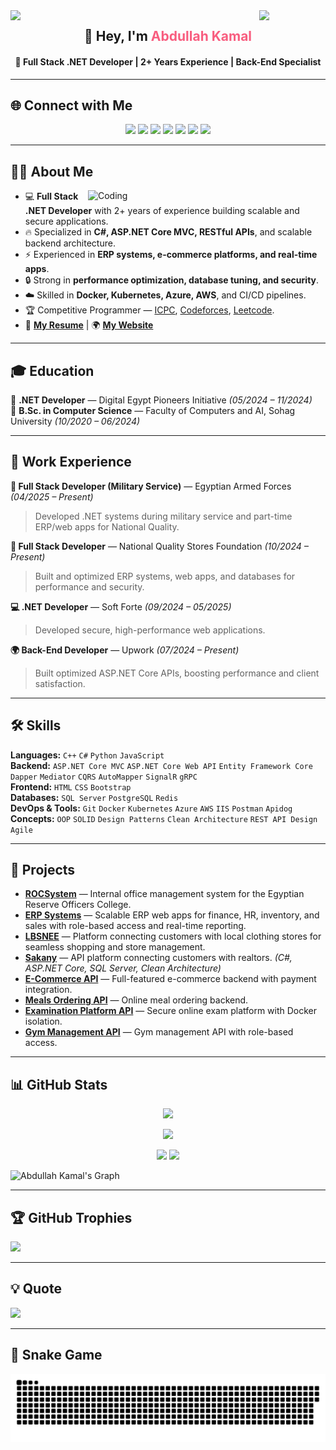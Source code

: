 <!-- Animated Header -->
<img align="left" src="https://user-images.githubusercontent.com/65187002/144930161-2f783401-8d27-4fdf-a2f7-cc0ba32f1f1f.gif" width="21%">
<img align="right" src="https://user-images.githubusercontent.com/65187002/144930161-2f783401-8d27-4fdf-a2f7-cc0ba32f1f1f.gif" width="21%">

<h2 align="center">👋 Hey, I'm <span style="color:#f85d7f">Abdullah Kamal</span></h2>
<h4 align="center">🚀 Full Stack .NET Developer | 2+ Years Experience | Back-End Specialist</h4>

---

## 🌐 Connect with Me

<p align="center">
 <a href="https://ak4m410x01.vercel.app"><img src="https://img.shields.io/badge/Website-000000?style=for-the-badge&logo=About.me&logoColor=white"></a>
 <a href="mailto:abdullah.kamal0x01@gmail.com"><img src="https://img.shields.io/badge/Gmail-D14836?style=for-the-badge&logo=gmail&logoColor=white"></a>
 <a href="https://linkedin.com/in/ak4m410x01"><img src="https://img.shields.io/badge/LinkedIn-0077B5?style=for-the-badge&logo=linkedin&logoColor=white"></a>
 <a href="https://t.me/ak4m410x01"><img src="https://img.shields.io/badge/Telegram-2CA5E0?style=for-the-badge&logo=telegram&logoColor=white"></a>
 <a href="http://wa.me/201040534161"><img src="https://img.shields.io/badge/WhatsApp-25D366?style=for-the-badge&logo=whatsapp&logoColor=white"></a>
 <a href="https://leetcode.com/ak4m410x01/"><img src="https://img.shields.io/badge/LeetCode-FFA116?style=for-the-badge&logo=LeetCode&logoColor=black"></a>
 <a href="https://codeforces.com/profile/ak4m410x01"><img src="https://img.shields.io/badge/Codeforces-445f9d?style=for-the-badge&logo=Codeforces&logoColor=white"></a>
</p>

---

## 👨‍💻 About Me

<img align="right" alt="Coding" width="380" src="https://user-images.githubusercontent.com/74038190/229223263-cf2e4b07-2615-4f87-9c38-e37600f8381a.gif">

- 💻 **Full Stack .NET Developer** with 2+ years of experience building scalable and secure applications.
- 🔥 Specialized in **C#, ASP.NET Core MVC, RESTful APIs**, and scalable backend architecture.
- ⚡ Experienced in **ERP systems, e-commerce platforms, and real-time apps**.
- 🔒 Strong in **performance optimization, database tuning, and security**.
- ☁️ Skilled in **Docker, Kubernetes, Azure, AWS**, and CI/CD pipelines.
- 🏆 Competitive Programmer — [ICPC](https://icpc.global/ICPCID/RYCWA1HDIYZ3), [Codeforces](https://codeforces.com/profile/ak4m410x01), [Leetcode](https://leetcode.com/ak4m410x01).
- 📄 [**My Resume**](https://drive.google.com/file/d/1klPNTj8ZyD9IDCCMTtqCIvqKvwLN4eXt/view) | 🌍 [**My Website**](https://ak4m410x01.vercel.app)

---

## 🎓 Education

🎯 **.NET Developer** — Digital Egypt Pioneers Initiative *(05/2024 – 11/2024)*  
🎯 **B.Sc. in Computer Science** — Faculty of Computers and AI, Sohag University *(10/2020 – 06/2024)*

---

## 💼 Work Experience

**💂 Full Stack Developer (Military Service)** — Egyptian Armed Forces *(04/2025 – Present)*  
> Developed .NET systems during military service and part-time ERP/web apps for National Quality.

**🏢 Full Stack Developer** — National Quality Stores Foundation *(10/2024 – Present)*  
> Built and optimized ERP systems, web apps, and databases for performance and security.

**💻 .NET Developer** — Soft Forte *(09/2024 – 05/2025)*  
> Developed secure, high-performance web applications.

**🌍 Back-End Developer** — Upwork *(07/2024 – Present)*  
> Built optimized ASP.NET Core APIs, boosting performance and client satisfaction.

---

## 🛠 Skills

**Languages:** `C++` `C#` `Python` `JavaScript`  
**Backend:** `ASP.NET Core MVC` `ASP.NET Core Web API` `Entity Framework Core` `Dapper` `Mediator` `CQRS` `AutoMapper` `SignalR` `gRPC`  
**Frontend:** `HTML` `CSS` `Bootstrap`  
**Databases:** `SQL Server` `PostgreSQL` `Redis`  
**DevOps & Tools:** `Git` `Docker` `Kubernetes` `Azure` `AWS` `IIS` `Postman` `Apidog`  
**Concepts:** `OOP` `SOLID` `Design Patterns` `Clean Architecture` `REST API Design` `Agile`

---

## 🚀 Projects

- **[ROCSystem]()** — Internal office management system for the Egyptian Reserve Officers College.
- **[ERP Systems]()** — Scalable ERP web apps for finance, HR, inventory, and sales with role-based access and real-time reporting.
- **[LBSNEE]()** — Platform connecting customers with local clothing stores for seamless shopping and store management.
- **[Sakany](https://github.com/ak4m410x01/Sakany)** — API platform connecting customers with realtors. *(C#, ASP.NET Core, SQL Server, Clean Architecture)*
- **[E-Commerce API](https://github.com/ak4m410x01/ECommerceAPI)** — Full-featured e-commerce backend with payment integration.
- **[Meals Ordering API](https://github.com/ak4m410x01/MealsOrderingApplication)** — Online meal ordering backend.
- **[Examination Platform API](https://github.com/ak4m410x01/Examination_Platform_API)** — Secure online exam platform with Docker isolation.
- **[Gym Management API](https://github.com/ak4m410x01/Gym_Management_Application_API)** — Gym management API with role-based access.

---

## 📊 GitHub Stats

<p align="center">
  <img src="https://github-readme-streak-stats.herokuapp.com?user=ak4m410x01&theme=radical" />
</p>
<p align="center">
  <img src="https://github-profile-summary-cards.vercel.app/api/cards/profile-details?username=ak4m410x01&theme=radical" />
</p>
<p align="center">
  <img src="https://denvercoder1-github-readme-stats.vercel.app/api?username=ak4m410x01&show_icons=true&count_private=true&theme=react" height="192px" />
  <img src="https://denvercoder1-github-readme-stats.vercel.app/api/top-langs/?username=ak4m410x01&langs_count=8&layout=compact&theme=react" height="192px" />
</p>

![Abdullah Kamal's Graph](https://github-readme-activity-graph.vercel.app/graph?username=ak4m410x01&theme=react-dark)

---

## 🏆 GitHub Trophies
![](https://github-profile-trophy.vercel.app/?username=ak4m410x01&theme=radical&no-frame=false&margin-w=4)

---

## 💡 Quote
![](https://quotes-github-readme.vercel.app/api?type=horizontal&theme=radical)

---

## 🐍 Snake Game
<p align="center">
	<img src="./assets/images/github-contribution-grid-snake.svg" alt="Snake Game"/>
</p>
